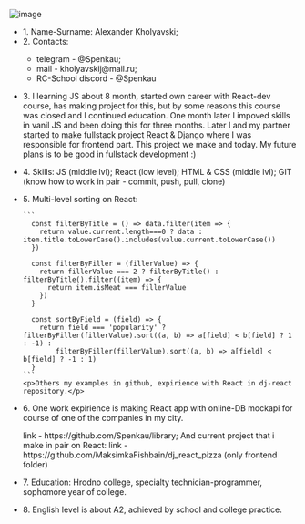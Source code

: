 ![image](https://user-images.githubusercontent.com/96494361/207118490-2d4a7f26-e0df-4c47-8ac6-2af21998eaf8.png)
<ul>
  <li>1. Name-Surname: Alexander Kholyavski;</li>
  <li>2. Contacts:</li>
    <ul>
      <li>telegram - @Spenkau;</li>
      <li>mail - kholyavskij@mail.ru;</li>
      <li>RC-School discord - @Spenkau</li>
    </ul>
  <li>
    <p>
      3. I learning JS about 8 month, started own career with React-dev course, has making project for this, but by some reasons
  this course was closed and I continued education. One month later I impoved skills in vanil JS and been doing this for three months. Later I and my partner started to make fullstack project React & Django where I was responsible for frontend part. 
  This project we make and today.
  My future plans is to be good in fullstack development :) 
    </p>
  </li>

  <li>
    <p>
      4. Skills: JS (middle lvl); React (low level); HTML & CSS (middle lvl); GIT (know how to work in pair - commit, push, pull, clone)
    </p>
  </li>
  <li>
    <p>5. Multi-level sorting on React:</p>

    ```
      const filterByTitle = () => data.filter(item => {
        return value.current.length===0 ? data : item.title.toLowerCase().includes(value.current.toLowerCase())
      })

      const filterByFiller = (fillerValue) => {
        return fillerValue === 2 ? filterByTitle() : filterByTitle().filter((item) => {
          return item.isMeat === fillerValue
        })
      }

      const sortByField = (field) => {
        return field === 'popularity' ? filterByFiller(fillerValue).sort((a, b) => a[field] < b[field] ? 1 : -1) :
            filterByFiller(fillerValue).sort((a, b) => a[field] < b[field] ? -1 : 1)
      }
    ```
    <p>Others my examples in github, expirience with React in dj-react repository.</p>
  </li> 

  <li>
    <p>
      6. One work expirience is making React app with online-DB mockapi for course of one of the companies in my city.</p>
      link - https://github.com/Spenkau/library;
      And current project that i make in pair on React:
      link - https://github.com/MaksimkaFishbain/dj_react_pizza (only frontend folder)
    </p>
  </li>
  <li>
    <p>7. Education: Hrodno college, specialty technician-programmer, sophomore year of college.</p>
  </li>
  <li>
    <p>8. English level is about A2, achieved by school and college practice.</p>
  </li>
</ul>
